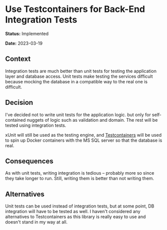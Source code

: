 # Use Testcontainers for Back-End Integration Tests

**Status:** Implemented

**Date:** 2023-03-19

## Context

Integration tests are much better than unit tests for testing the application layer and database access. Unit tests make
testing the services difficult because mocking the database in a compatible way to the real one is difficult.

## Decision

I've decided not to write unit tests for the application logic. but only for self-contained nuggets of logic such as
validation and domain. The rest will be tested using integration tests.

xUnit will still be used as the testing engine, and [Testcontainers](https://dotnet.testcontainers.org) will be used to
spin up Docker containers with the MS SQL server so that the database is real.

## Consequences

As with unit tests, writing integration is tedious – probably more so since they take longer to run. Still, writing them
is better than not writing them.

## Alternatives

Unit tests can be used instead of integration tests, but at some point, DB integration will have to be tested as well.
I haven't considered any alternatives to Testcontainers as this library is really easy to use and doesn't stand in my
way at all.
